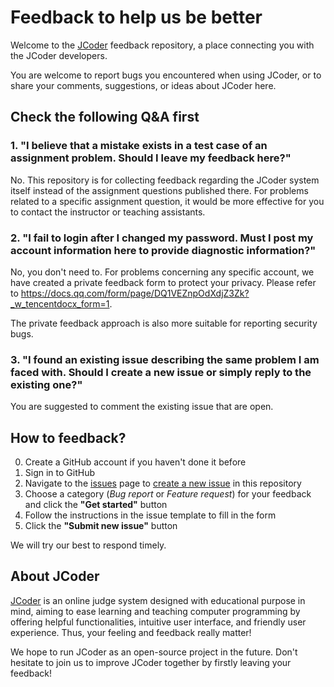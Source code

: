 # Feedback to help us be better

Welcome to the [JCoder](https://oj.sustech.xyz) feedback repository, a place connecting you with the JCoder developers.

You are welcome to report bugs you encountered when using JCoder, or to share your comments, suggestions, or ideas about JCoder here.

## Check the following Q&A first

### 1. "I believe that a mistake exists in a test case of an assignment problem. Should I leave my feedback here?"

No. This repository is for collecting feedback regarding the JCoder system itself instead of the assignment questions published there. For problems related to a specific assignment question, it would be more effective for you to contact the instructor or teaching assistants.

### 2. "I fail to login after I changed my password. Must I post my account information here to provide diagnostic information?"

No, you don't need to. For problems concerning any specific account, we have created a private feedback form to protect your privacy. Please refer to <https://docs.qq.com/form/page/DQ1VEZnpOdXdjZ3Zk?_w_tencentdocx_form=1>.

The private feedback approach is also more suitable for reporting security bugs.

### 3. "I found an existing issue describing the same problem I am faced with. Should I create a new issue or simply reply to the existing one?"

You are suggested to comment the existing issue that are open.

## How to feedback?

0. Create a GitHub account if you haven't done it before
1. Sign in to GitHub
2. Navigate to the [issues](https://github.com/JCoder-Pro/FeedBack/issues) page to [create a new issue](https://github.com/JCoder-Pro/FeedBack/issues/new/choose) in this repository
3. Choose a category (_Bug report_ or _Feature request_) for your feedback and click the **"Get started"** button
4. Follow the instructions in the issue template to fill in the form
5. Click the **"Submit new issue"** button

We will try our best to respond timely.

## About JCoder

[JCoder](https://oj.sustech.xyz) is an online judge system designed with educational purpose in mind, aiming to ease learning and teaching computer programming by offering helpful functionalities, intuitive user interface, and friendly user experience. Thus, your feeling and feedback really matter!

We hope to run JCoder as an open-source project in the future. Don't hesitate to join us to improve JCoder together by firstly leaving your feedback!
